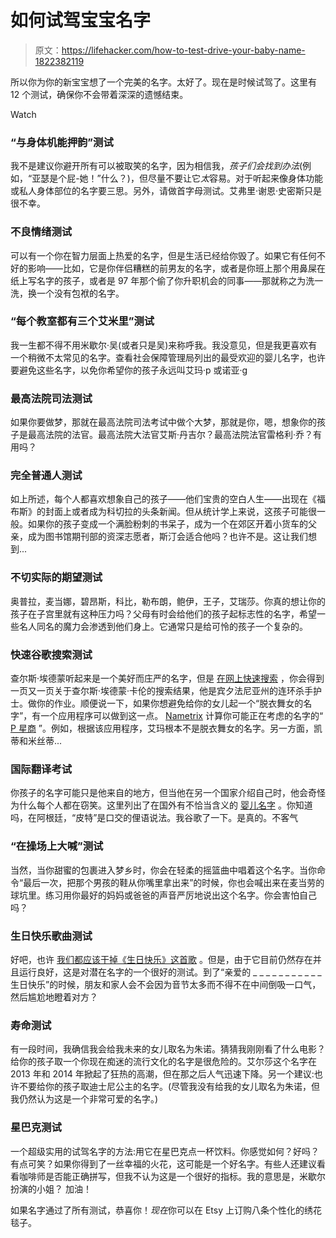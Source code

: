 # 如何试驾宝宝名字

> 原文：<https://lifehacker.com/how-to-test-drive-your-baby-name-1822382119>

所以你为你的新宝宝想了一个完美的名字。太好了。现在是时候试驾了。这里有 12 个测试，确保你不会带着深深的遗憾结束。

Watch

### “与身体机能押韵”测试

我不是建议你避开所有可以被取笑的名字，因为相信我，*孩子们会找到办法*(例如，“亚瑟是个屁-她！”什么？)，但尽量不要让它*太*容易。对于听起来像身体功能或私人身体部位的名字要三思。另外，请做首字母测试。艾弗里·谢恩·史密斯只是很不幸。

### 不良情绪测试

可以有一个你在智力层面上热爱的名字，但是生活已经给你毁了。如果它有任何不好的影响——比如，它是你伴侣糟糕的前男友的名字，或者是你班上那个用鼻屎在纸上写名字的孩子，或者是 97 年那个偷了你升职机会的同事——那就称之为洗一洗，换一个没有包袱的名字。

### “每个教室都有三个艾米里”测试

我一生都不得不用米歇尔·吴(或者只是吴)来称呼我。我没意见，但是我更喜欢有一个稍微不太常见的名字。查看社会保障管理局列出的最受欢迎的婴儿名字，也许要避免这些名字，以免你希望你的孩子永远叫艾玛·p 或诺亚·g

### 最高法院司法测试

如果你要做梦，那就在最高法院司法考试中做个大梦，那就是你，嗯，想象你的孩子是最高法院的法官。最高法院大法官艾斯·丹吉尔？最高法院法官雷格利·乔？有用吗？

### 完全普通人测试

如上所述，每个人都喜欢想象自己的孩子——他们宝贵的空白人生——出现在《福布斯》的封面上或者成为科切拉的头条新闻。但从统计学上来说，这孩子可能很一般。如果你的孩子变成一个满脸粉刺的书呆子，成为一个在郊区开着小货车的父亲，成为图书馆期刊部的资深志愿者，斯汀会适合他吗？也许不是。这让我们想到...

### 不切实际的期望测试

奥普拉，麦当娜，碧昂斯，科比，勒布朗，鲍伊，王子，艾瑞莎。你真的想让你的孩子在子宫里就有这种压力吗？父母有时会给他们的孩子起标志性的名字，希望一些名人同名的魔力会渗透到他们身上。它通常只是给可怜的孩子一个复杂的。

### 快速谷歌搜索测试

查尔斯·埃德蒙听起来是一个美好而庄严的名字，但是 [在网上快速搜索](https://www.google.com/search?ei=A71oWoxPxdKPA8SoqJgJ&q=charles+edmund) ，你会得到一页又一页关于查尔斯·埃德蒙·卡伦的搜索结果，他是宾夕法尼亚州的连环杀手护士。做你的作业。顺便说一下，如果你想避免给你的女儿起一个“脱衣舞女的名字”，有一个应用程序可以做到这一点。 [Nametrix](http://verdantlabs.com/nametrix/) 计算你可能正在考虑的名字的“ [P 星商](http://verdantlabs.com/blog/2014/05/23/nametrix-2/) ”。例如，根据该应用程序，艾玛根本不是脱衣舞女的名字。另一方面，凯蒂和米丝蒂...

### 国际翻译考试

你孩子的名字可能只是他来自的地方，但当他在另一个国家介绍自己时，他会奇怪为什么每个人都在窃笑。这里列出了在国外有不恰当含义的 [婴儿名字](http://www.thelist.com/89031/baby-names-mean-something-totally-inappropriate-another-language/?utm_campaign=clip) 。你知道吗，在阿根廷，“皮特”是口交的俚语说法。我谷歌了一下。是真的。不客气

### “在操场上大喊”测试

当然，当你甜蜜的包裹进入梦乡时，你会在轻柔的摇篮曲中唱着这个名字。当你命令“最后一次，把那个男孩的鞋从你嘴里拿出来”的时候，你也会喊出来在麦当劳的球坑里。练习用你最好的妈妈或爸爸的声音严厉地说出这个名字。你会害怕自己吗？

### 生日快乐歌曲测试

好吧，也许 [我们都应该干掉《生日快乐》这首歌](https://lifehacker.com/stop-singing-happy-birthday-to-you-1822029507) 。但是，由于它目前仍然存在并且运行良好，这是对潜在名字的一个很好的测试。到了“亲爱的 _ _ _ _ _ _ _ _ _ _ _ 生日快乐”的时候，朋友和家人会不会因为音节太多而不得不在中间倒吸一口气，然后尴尬地瞪着对方？

### 寿命测试

有一段时间，我确信我会给我未来的女儿取名为朱诺。猜猜我刚刚看了什么电影？给你的孩子取一个你现在痴迷的流行文化的名字是很危险的。艾尔莎这个名字在 2013 年和 2014 年掀起了狂热的高潮，但在那之后人气迅速下降。另一个建议:也许不要给你的孩子取迪士尼公主的名字。(尽管我没有给我的女儿取名为朱诺，但我仍然认为这是一个非常可爱的名字。)

### 星巴克测试

一个超级实用的试驾名字的方法:用它在星巴克点一杯饮料。你感觉如何？好吗？有点可笑？如果你得到了一丝幸福的火花，这可能是一个好名字。有些人还建议看看咖啡师是否能正确拼写，但我不认为这是一个很好的指标。我的意思是，米歇尔扮演的小姐？ 加油！

如果名字通过了所有测试，恭喜你！*现在*你可以在 Etsy 上订购八条个性化的绣花毯子。
